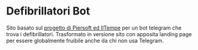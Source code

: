 # Defibrillatori Bot 
Sito basato sul [progetto di Piersoft ed IlTempe](https://github.com/piersoft/defibrillatoribot) per un bot telegram che trova i defibrillatori. Trasformato in versione sito con apposita landing page per essere globalmente fruibile anche da chi non usa Telegram.